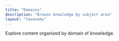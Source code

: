 ```yaml
---
title: "Domains"
description: "Browse knowledge by subject area"
layout: "taxonomy"
---
```


Explore content organized by domain of knowledge.
